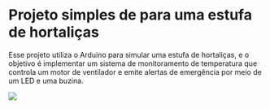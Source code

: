 # Projeto simples de para uma estufa de hortaliças

Esse projeto utiliza o Arduino para simular uma estufa de hortaliças, e o objetivo é implementar um sistema de monitoramento de temperatura que controla um motor de ventilador e emite alertas de emergência por meio de um LED e uma buzina.

<a href="https://www.tinkercad.com/things/8hZg7myE0mz-exquisite-amur">

<img src="https://csg.tinkercad.com/things/8hZg7myE0mz/t725.png?rev=1733610169242000000&s=&v=1&type=circuits">
